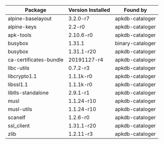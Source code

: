 | Package | Version Installed | Found by |
| -- | -- | -- |
| alpine-baselayout | 3.2.0-r7 | apkdb-cataloger |
| alpine-keys | 2.2-r0 | apkdb-cataloger |
| apk-tools | 2.10.6-r0 | apkdb-cataloger |
| busybox | 1.31.1 | binary-cataloger |
| busybox | 1.31.1-r20 | apkdb-cataloger |
| ca-certificates-bundle | 20191127-r4 | apkdb-cataloger |
| libc-utils | 0.7.2-r3 | apkdb-cataloger |
| libcrypto1.1 | 1.1.1k-r0 | apkdb-cataloger |
| libssl1.1 | 1.1.1k-r0 | apkdb-cataloger |
| libtls-standalone | 2.9.1-r1 | apkdb-cataloger |
| musl | 1.1.24-r10 | apkdb-cataloger |
| musl-utils | 1.1.24-r10 | apkdb-cataloger |
| scanelf | 1.2.6-r0 | apkdb-cataloger |
| ssl_client | 1.31.1-r20 | apkdb-cataloger |
| zlib | 1.2.11-r3 | apkdb-cataloger |